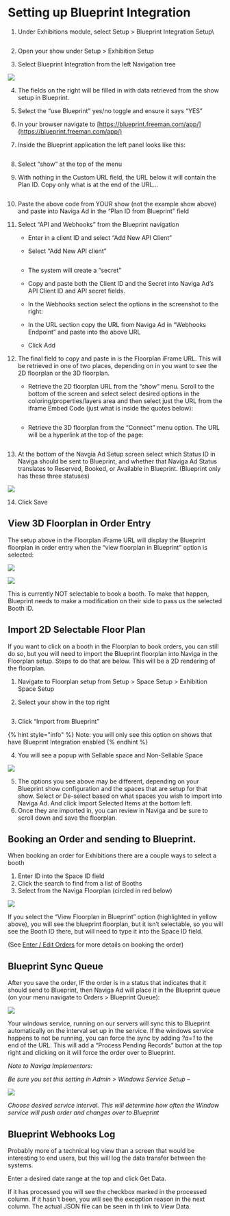 # Setting up Blueprint Integration

1.  Under Exhibitions module, select Setup > Blueprint Integration Setup\\

    <figure><img src="../../../../.gitbook/assets/1 (31).png" alt=""><figcaption></figcaption></figure>
2. Open your show under Setup > Exhibition Setup
3. Select Blueprint Integration from the left Navigation tree

![](<../../../../.gitbook/assets/2 (83).png>)

4. The fields on the right will be filled in with data retrieved from the show setup in Blueprint.
5. Select the “use Blueprint” yes/no toggle and ensure it says “YES”
6. In your browser navigate to [https://blueprint.freeman.com/app/](https://blueprint.freeman.com/app/)
7.  Inside the Blueprint application the left panel looks like this:

    <figure><img src="../../../../.gitbook/assets/3 (8).png" alt=""><figcaption></figcaption></figure>
8. Select “show” at the top of the menu
9.  With nothing in the Custom URL field, the URL below it will contain the Plan ID. Copy only what is at the end of the URL…

    <figure><img src="../../../../.gitbook/assets/4 (44).png" alt=""><figcaption></figcaption></figure>
10. Paste the above code from YOUR show (not the example show above) and paste into Naviga Ad in the “Plan ID from Blueprint” field
11. Select “API and Webhooks” from the Blueprint navigation
    * Enter in a client ID and select “Add New API Client”
    *   Select “Add New API client”

        <figure><img src="../../../../.gitbook/assets/5 (47).png" alt=""><figcaption></figcaption></figure>
    * The system will create a “secret”
    * Copy and paste both the Client ID and the Secret into Naviga Ad’s API Client ID and API secret fields.
    * In the Webhooks section select the options in the screenshot to the right:
    * In the URL section copy the URL from Naviga Ad in “Webhooks Endpoint” and paste into the above URL
    * Click Add
12. The final field to copy and paste in is the Floorplan iFrame URL. This will be retrieved in one of two places, depending on in you want to see the 2D floorplan or the 3D floorplan.
    *   Retrieve the 2D floorplan URL from the “show” menu. Scroll to the bottom of the screen and select select desired options in the coloring/properties/layers area and then select just the URL from the iframe Embed Code (just what is inside the quotes below):

        <figure><img src="../../../../.gitbook/assets/6 (30).png" alt=""><figcaption></figcaption></figure>
    *   Retrieve the 3D floorplan from the “Connect” menu option. The URL will be a hyperlink at the top of the page:

        <figure><img src="../../../../.gitbook/assets/7 (47).png" alt=""><figcaption></figcaption></figure>
13. At the bottom of the Navgia Ad Setup screen select which Status ID in Naviga should be sent to Blueprint, and whether that Naviga Ad Status translates to Reserved, Booked, or Available in Blueprint. (Blueprint only has these three statuses)

![](<../../../../.gitbook/assets/8 (23).png>)

14. Click Save

## View 3D Floorplan in Order Entry

The setup above in the Floorplan iFrame URL will display the Blueprint floorplan in order entry when the “view floorplan in Blueprint” option is selected:

![](<../../../../.gitbook/assets/9 (2).png>)

![](<../../../../.gitbook/assets/10 (30).png>)

This is currently NOT selectable to book a booth. To make that happen, Blueprint needs to make a modification on their side to pass us the selected Booth ID.

## Import 2D Selectable Floor Plan

If you want to click on a booth in the Floorplan to book orders, you can still do so, but you will need to import the Blueprint floorplan into Naviga in the Floorplan setup. Steps to do that are below. This will be a 2D rendering of the floorplan.

1. Navigate to Floorplan setup from Setup > Space Setup > Exhibition Space Setup
2.  Select your show in the top right

    <figure><img src="../../../../.gitbook/assets/11 (2).png" alt=""><figcaption></figcaption></figure>
3. Click “Import from Blueprint”

{% hint style="info" %}
Note: you will only see this option on shows that have Blueprint Integration enabled
{% endhint %}

4. You will see a popup with Sellable space and Non-Sellable Space

![](<../../../../.gitbook/assets/12 (15).png>)

5. The options you see above may be different, depending on your Blueprint show configuration and the spaces that are setup for that show. Select or De-select based on what spaces you wish to import into Naviga Ad. And click Import Selected Items at the bottom left.
6. Once they are imported in, you can review in Naviga and be sure to scroll down and save the floorplan.

## Booking an Order and sending to Blueprint.

When booking an order for Exhibitions there are a couple ways to select a booth

1. Enter ID into the Space ID field
2. Click the search to find from a list of Booths
3. Select from the Naviga Floorplan (circled in red below)

![](<../../../../.gitbook/assets/13 (11).png>)

If you select the “View Floorplan in Blueprint” option (highlighted in yellow above), you will see the blueprint floorplan, but it isn’t selectable, so you will see the Booth ID there, but will need to type it into the Space ID field.

(See [Enter / Edit Orders](../../orders/enter-edit-orders.md) for more details on booking the order)

## Blueprint Sync Queue

After you save the order, IF the order is in a status that indicates that it should send to Blueprint, then Naviga Ad will place it in the Blueprint queue (on your menu navigate to Orders > Blueprint Queue):

![](<../../../../.gitbook/assets/14 (8).png>)

Your windows service, running on our servers will sync this to Blueprint automatically on the interval set up in the service. If the windows service happens to not be running, you can force the sync by adding _?a=1_ to the end of the URL. This will add a “Process Pending Records” button at the top right and clicking on it will force the order over to Blueprint.

_Note to Naviga Implementors:_

_Be sure you set this setting in Admin > Windows Service Setup –_

![](<../../../../.gitbook/assets/15 (11).png>)

_Choose desired service interval. This will determine how often the Window service will push order and changes over to Blueprint_

## Blueprint Webhooks Log

Probably more of a technical log view than a screen that would be interesting to end users, but this will log the data transfer between the systems.

Enter a desired date range at the top and click Get Data.

If it has processed you will see the checkbox marked in the processed column. If it hasn't been, you will see the exception reason in the next column. The actual JSON file can be seen in th link to View Data.

<figure><img src="../../../../.gitbook/assets/image (624).png" alt=""><figcaption></figcaption></figure>
